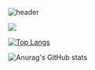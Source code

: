 ![header](https://capsule-render.vercel.app/api?type=waving&color=timeGradient&text=Hi!%20KHYUN28's%20GitHub%20&animation=twinkling&fontSize=35&fontAlignY=40&fontAlign=70&height=250)

<img src="https://img.shields.io/badge/React-61DAFB?style=flat&logo=React&logoColor=white"/>



[![Top Langs](https://github-readme-stats.vercel.app/api/top-langs/?username=KHYUN28&layout=compact)](https://github.com/KHYUN28/github-readme-stats)

![Anurag's GitHub stats](https://github-readme-stats.vercel.app/api?username=KHYUN28&show_icons=true&theme=radical)

